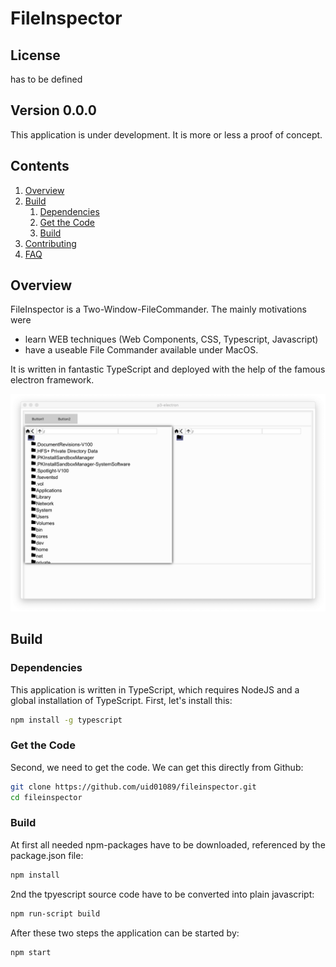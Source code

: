 # FileInspector

## License
has to be defined

## Version 0.0.0
This application is under development. It is more or less a proof of concept. 

## Contents
1. [Overview](#overview)
1. [Build](#build)
   1. [Dependencies](#dependencies)
   2. [Get the Code](#get-the-code)
   3. [Build](#build)
1. [Contributing](#contributing)
1. [FAQ](#faq)

## Overview
FileInspector is a Two-Window-FileCommander. The mainly motivations were
- learn WEB techniques (Web Components, CSS, Typescript, Javascript)
- have a useable File Commander available under MacOS.

It is written in fantastic TypeScript and deployed with the help of the famous electron framework.

![Screenshot](/images/screenshot1.png)


## Build
### Dependencies
This application is written in TypeScript, which requires NodeJS and a global installation of TypeScript.  First, let's install this:

```bash
npm install -g typescript

```

### Get the Code
Second, we need to get the code.  We can get this directly from Github:

```bash
git clone https://github.com/uid01089/fileinspector.git
cd fileinspector
```
### Build
At first all needed npm-packages have to be downloaded, referenced by the package.json file:

```bash
npm install
```

2nd the tpyescript source code have to be converted into plain javascript:

```bash
npm run-script build
```

After these two steps the application can be started by:

```bash
npm start
```